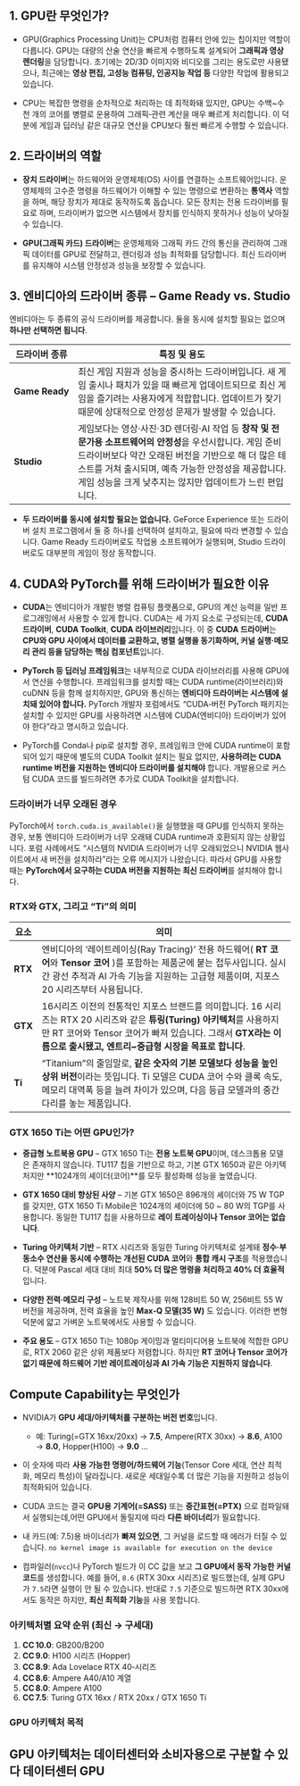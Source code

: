 


## 1. GPU란 무엇인가?

- GPU(Graphics Processing Unit)는 CPU처럼 컴퓨터 안에 있는 칩이지만 역할이 다릅니다. GPU는 대량의 산술 연산을 빠르게 수행하도록 설계되어 **그래픽과 영상 렌더링**을 담당합니다. 초기에는 2D/3D 이미지와 비디오를 그리는 용도로만 사용됐으나, 최근에는 **영상 편집, 고성능 컴퓨팅, 인공지능 작업 등** 다양한 작업에 활용되고 있습니다.
    
- CPU는 복잡한 명령을 순차적으로 처리하는 데 최적화돼 있지만, GPU는 수백~수천 개의 코어를 병렬로 운용하여 그래픽‑관련 계산을 매우 빠르게 처리합니다. 이 덕분에 게임과 딥러닝 같은 대규모 연산을 CPU보다 훨씬 빠르게 수행할 수 있습니다.
    

## 2. 드라이버의 역할

- **장치 드라이버**는 하드웨어와 운영체제(OS) 사이를 연결하는 소프트웨어입니다. 운영체제의 고수준 명령을 하드웨어가 이해할 수 있는 명령으로 변환하는 **통역사** 역할을 하며, 해당 장치가 제대로 동작하도록 돕습니다. 모든 장치는 전용 드라이버를 필요로 하며, 드라이버가 없으면 시스템에서 장치를 인식하지 못하거나 성능이 낮아질 수 있습니다.
    
- **GPU(그래픽 카드) 드라이버**는 운영체제와 그래픽 카드 간의 통신을 관리하여 그래픽 데이터를 GPU로 전달하고, 렌더링과 성능 최적화를 담당합니다. 최신 드라이버를 유지해야 시스템 안정성과 성능을 보장할 수 있습니다.
    

## 3. 엔비디아의 드라이버 종류 – Game Ready vs. Studio

엔비디아는 두 종류의 공식 드라이버를 제공합니다. 둘을 동시에 설치할 필요는 없으며 **하나만 선택하면 됩니다**.

|드라이버 종류|특징 및 용도|
|---|---|
|**Game Ready**|최신 게임 지원과 성능을 중시하는 드라이버입니다. 새 게임 출시나 패치가 있을 때 빠르게 업데이트되므로 최신 게임을 즐기려는 사용자에게 적합합니다. 업데이트가 잦기 때문에 상대적으로 안정성 문제가 발생할 수 있습니다.|
|**Studio**|게임보다는 영상·사진·3D 렌더링·AI 작업 등 **창작 및 전문가용 소프트웨어의 안정성**을 우선시합니다. 게임 준비 드라이버보다 약간 오래된 버전을 기반으로 해 더 많은 테스트를 거쳐 출시되며, 예측 가능한 안정성을 제공합니다. 게임 성능을 크게 낮추지는 않지만 업데이트가 느린 편입니다.|

- **두 드라이버를 동시에 설치할 필요는 없습니다.** GeForce Experience 또는 드라이버 설치 프로그램에서 둘 중 하나를 선택하여 설치하고, 필요에 따라 변경할 수 있습니다. Game Ready 드라이버로도 작업용 소프트웨어가 실행되며, Studio 드라이버로도 대부분의 게임이 정상 동작합니다.
    

## 4. CUDA와 PyTorch를 위해 드라이버가 필요한 이유

- **CUDA**는 엔비디아가 개발한 병렬 컴퓨팅 플랫폼으로, GPU의 계산 능력을 일반 프로그래밍에서 사용할 수 있게 합니다. CUDA는 세 가지 요소로 구성되는데, **CUDA 드라이버**, **CUDA Toolkit**, **CUDA 라이브러리**입니다. 이 중 **CUDA 드라이버**는 **CPU와 GPU 사이에서 데이터를 교환하고, 병렬 실행을 동기화하며, 커널 실행·메모리 관리 등을 담당하는 핵심 컴포넌트**입니다.
    
- **PyTorch 등 딥러닝 프레임워크**는 내부적으로 CUDA 라이브러리를 사용해 GPU에서 연산을 수행합니다. 프레임워크를 설치할 때는 CUDA runtime(라이브러리)와 cuDNN 등을 함께 설치하지만, GPU와 통신하는 **엔비디아 드라이버는 시스템에 설치돼 있어야 합니다.** PyTorch 개발자 포럼에서도 “CUDA‑버전 PyTorch 패키지는 설치할 수 있지만 GPU를 사용하려면 시스템에 CUDA(엔비디아) 드라이버가 있어야 한다”라고 명시하고 있습니다.
    
- PyTorch를 Conda나 pip로 설치할 경우, 프레임워크 안에 CUDA runtime이 포함되어 있기 때문에 별도의 CUDA Toolkit 설치는 필요 없지만, **사용하려는 CUDA runtime 버전을 지원하는 엔비디아 드라이버를 설치해야** 합니다. 개발용으로 커스텀 CUDA 코드를 빌드하려면 추가로 CUDA Toolkit을 설치합니다.
    

### 드라이버가 너무 오래된 경우

PyTorch에서 `torch.cuda.is_available()`을 실행했을 때 GPU를 인식하지 못하는 경우, 보통 엔비디아 드라이버가 너무 오래돼 CUDA runtime과 호환되지 않는 상황입니다. 포럼 사례에서도 “시스템의 NVIDIA 드라이버가 너무 오래되었으니 NVIDIA 웹사이트에서 새 버전을 설치하라”라는 오류 메시지가 나왔습니다. 따라서 GPU를 사용할 때는 **PyTorch에서 요구하는 CUDA 버전을 지원하는 최신 드라이버**를 설치해야 합니다.


### RTX와 GTX, 그리고 “Ti”의 의미

|요소|의미|
|---|---|
|**RTX**|엔비디아의 ‘레이트레이싱(Ray Tracing)’ 전용 하드웨어( **RT 코어**와 **Tensor 코어** )를 포함하는 제품군에 붙는 접두사입니다. 실시간 광선 추적과 AI 가속 기능을 지원하는 고급형 제품이며, 지포스 20 시리즈부터 사용됩니다.|
|**GTX**|16시리즈 이전의 전통적인 지포스 브랜드를 의미합니다. 16 시리즈는 RTX 20 시리즈와 같은 **튜링(Turing) 아키텍처**를 사용하지만 RT 코어와 Tensor 코어가 빠져 있습니다. 그래서 **GTX라는 이름으로 출시됐고, 엔트리~중급형 시장을 목표로 합니다**.|
|**Ti**|“Titanium”의 줄임말로, **같은 숫자의 기본 모델보다 성능을 높인 상위 버전**이라는 뜻입니다. Ti 모델은 CUDA 코어 수와 클록 속도, 메모리 대역폭 등을 늘려 차이가 있으며, 다음 등급 모델과의 중간 다리를 놓는 제품입니다.|

### GTX 1650 Ti는 어떤 GPU인가?

- **중급형 노트북용 GPU** – GTX 1650 Ti는 **전용 노트북 GPU**이며, 데스크톱용 모델은 존재하지 않습니다. TU117 칩을 기반으로 하고, 기본 GTX 1650과 같은 아키텍처지만 **1024개의 셰이더(코어)**를 모두 활성화해 성능을 높였습니다.
    
- **GTX 1650 대비 향상된 사양** – 기본 GTX 1650은 896개의 셰이더와 75 W TGP를 갖지만, GTX 1650 Ti Mobile은 1024개의 셰이더에 50 ~ 80 W의 TGP를 사용합니다. 동일한 TU117 칩을 사용하므로 **레이 트레이싱이나 Tensor 코어는 없습니다**.
    
- **Turing 아키텍처 기반** – RTX 시리즈와 동일한 Turing 아키텍처로 설계돼 **정수·부동소수 연산을 동시에 수행하는 개선된 CUDA 코어**와 **통합 캐시 구조**를 적용했습니다. 덕분에 Pascal 세대 대비 최대 **50% 더 많은 명령을 처리하고 40% 더 효율적**입니다.
    
- **다양한 전력·메모리 구성** – 노트북 제작사를 위해 128비트 50 W, 256비트 55 W 버전을 제공하며, 전력 효율을 높인 **Max‑Q 모델(35 W)** 도 있습니다. 이러한 변형 덕분에 얇고 가벼운 노트북에서도 사용할 수 있습니다.
    
- **주요 용도** – GTX 1650 Ti는 1080p 게이밍과 멀티미디어용 노트북에 적합한 GPU로, RTX 2060 같은 상위 제품보다 저렴합니다. 하지만 **RT 코어나 Tensor 코어가 없기 때문에 하드웨어 기반 레이트레이싱과 AI 가속 기능은 지원하지 않습니다**.



## Compute Capability는 무엇인가


- NVIDIA가 **GPU 세대/아키텍처를 구분하는 버전 번호**입니다.
    
    - 예: Turing(=GTX 16xx/20xx) → **7.5**, Ampere(RTX 30xx) → **8.6**, A100 → **8.0**, Hopper(H100) → **9.0** …
        
- 이 숫자에 따라 **사용 가능한 명령어/하드웨어 기능**(Tensor Core 세대, 연산 최적화, 메모리 특성)이 달라집니다. 새로운 세대일수록 더 많은 기능을 지원하고 성능이 최적화되어 있습니다.

- CUDA 코드는 결국 **GPU용 기계어(=SASS)** 또는 **중간표현(=PTX)** 으로 컴파일돼서 실행되는데,어떤 GPU에서 돌릴지에 따라 **다른 바이너리**가 필요합니다.
  
- 내 카드(예: 7.5)용 바이너리가 **빠져 있으면**, 그 커널을 로드할 때 에러가 터질 수 있습니다.
    `no kernel image is available for execution on the device`

- 컴파일러(`nvcc`)나 PyTorch 빌드가 이 CC 값을 보고 **그 GPU에서 동작 가능한 커널 코드**를 생성합니다. 예를 들어, `8.6` (RTX 30xx 시리즈)로 빌드했는데, 실제 GPU가 `7.5`라면 실행이 안 될 수 있습니다. 반대로 `7.5` 기준으로 빌드하면 RTX 30xx에서도 동작은 하지만, **최신 최적화 기능**을 사용 못합니다.

### 아키텍처별 요약 순위 (최신 → 구세대)

1. **CC 10.0**: GB200/B200
2. **CC 9.0**: H100 시리즈 (Hopper)
3. **CC 8.9**: Ada Lovelace RTX 40‑시리즈
4. **CC 8.6**: Ampere A40/A10 계열
5. **CC 8.0**: Ampere A100
6. **CC 7.5**: Turing GTX 16xx / RTX 20xx / GTX 1650 Ti



### GPU 아키텍처 목적

GPU 아키텍처는 데이터센터와 소비자용으로 구분할 수 있다
데이터센터 GPU
- 